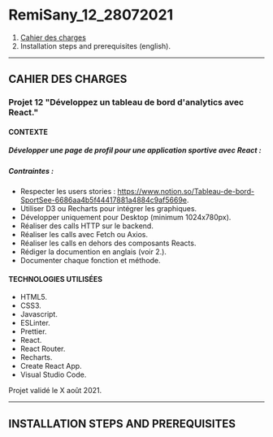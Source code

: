 # RemiSany_12_28072021

1. [Cahier des charges](#CAHIER-DES-CHARGES)
2. Installation steps and prerequisites (english).

***

## CAHIER DES CHARGES

### Projet 12 "Développez un tableau de bord d'analytics avec React."

#### CONTEXTE

##### Développer une page de profil pour une application sportive avec React :

##### Contraintes :
- Respecter les users stories : https://www.notion.so/Tableau-de-bord-SportSee-6686aa4b5f44417881a4884c9af5669e.
- Utiliser D3 ou Recharts pour intégrer les graphiques.
- Développer uniquement pour Desktop (minimum 1024x780px).
- Réaliser des calls HTTP sur le backend.
- Réaliser les calls avec Fetch ou Axios.
- Réaliser les calls en dehors des composants Reacts.
- Rédiger la documention en anglais (voir 2.).
- Documenter chaque fonction et méthode.

#### TECHNOLOGIES UTILISÉES
- HTML5.
- CSS3.
- Javascript.
- ESLinter.
- Prettier.
- React.
- React Router.
- Recharts.
- Create React App.
- Visual Studio Code.

Projet validé le X août 2021.

***

## INSTALLATION STEPS AND PREREQUISITES